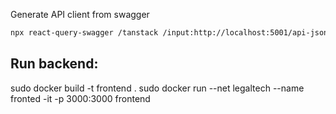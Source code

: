 Generate API client from swagger

```bash
npx react-query-swagger /tanstack /input:http://localhost:5001/api-json /output:src/api/api-client.ts /template:Fetch /serviceHost:. /use-recommended-configuration
```

## Run backend:

sudo docker build -t frontend .
sudo docker run --net legaltech --name fronted -it -p 3000:3000 frontend
